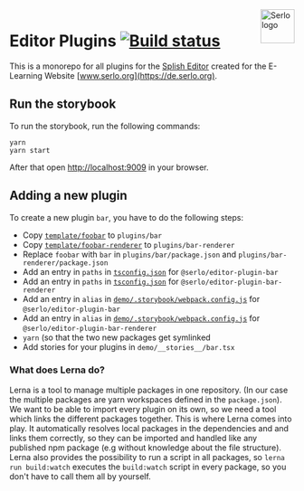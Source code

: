 <img src="https://assets.serlo.org/meta/logo.png" alt="Serlo logo" title="Serlo" align="right" height="60" />

# Editor Plugins [![Build status](https://img.shields.io/travis/com/serlo/editor-plugins/development.svg)](https://travis-ci.com/serlo/editor-plugins)

This is a monorepo for all plugins for the [Splish Editor](https://github.com/splish/editor) created for the E-Learning Website [www.serlo.org](https://de.serlo.org).

## Run the storybook

To run the storybook, run the following commands:

```
yarn
yarn start
```

After that open [http://localhost:9009](http://localhost:9009) in your browser.

## Adding a new plugin

To create a new plugin `bar`, you have to do the following steps:

- Copy [`template/foobar`](template/foobar) to `plugins/bar`
- Copy [`template/foobar-renderer`](template/foobar-renderer) to `plugins/bar-renderer`
- Replace `foobar` with `bar` in `plugins/bar/package.json` and `plugins/bar-renderer/package.json`
- Add an entry in `paths` in [`tsconfig.json`](tsconfig.json) for `@serlo/editor-plugin-bar`
- Add an entry in `paths` in [`tsconfig.json`](tsconfig.json) for `@serlo/editor-plugin-bar-renderer`
- Add an entry in `alias` in [`demo/.storybook/webpack.config.js`](demo/.storybook/webpack.config.js) for `@serlo/editor-plugin-bar`
- Add an entry in `alias` in [`demo/.storybook/webpack.config.js`](demo/.storybook/webpack.config.js) for `@serlo/editor-plugin-bar-renderer`
- `yarn` (so that the two new packages get symlinked
- Add stories for your plugins in `demo/__stories__/bar.tsx`

### What does Lerna do?

Lerna is a tool to manage multiple packages in one repository. (In our case the multiple packages are yarn workspaces defined in the `package.json`). We want to be able to import every plugin on its own, so we need a tool which links the different packages together.
This is where Lerna comes into play. It automatically resolves local packages in the dependencies and and links them correctly, so they can be imported and handled like any published npm package (e.g without knowledge about the file structure).
Lerna also provides the possibility to run a script in all packages, so `lerna run build:watch` executes the `build:watch` script in every package, so you don't have to call them all by yourself.
